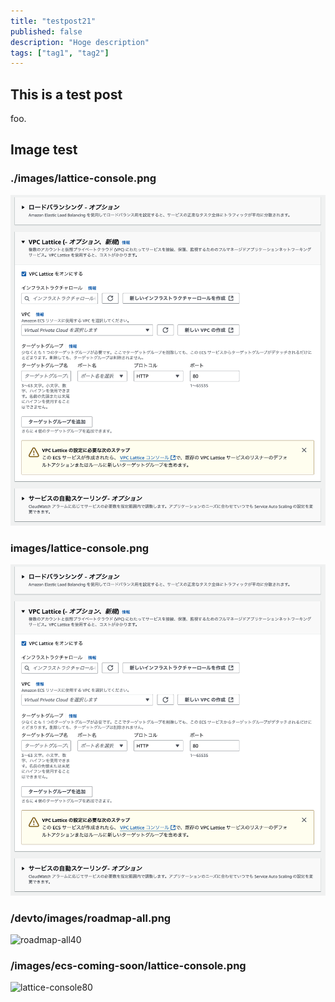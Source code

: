 ```yaml
---
title: "testpost21"
published: false
description: "Hoge description"
tags: ["tag1", "tag2"]
---
```



## This is a test post

foo.

## Image test

### ./images/lattice-console.png
![lattice-console10](./images/lattice-console.png)

### images/lattice-console.png
![lattice-console20](images/lattice-console.png)

### /devto/images/roadmap-all.png
![roadmap-all40](/devto/images/roadmap-all.png)
<!-- ![lattice-console41](images/roadmap-all.png) -->

### /images/ecs-coming-soon/lattice-console.png

![lattice-console80](/images/ecs-coming-soon/lattice-console.png)

